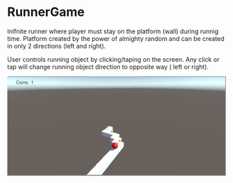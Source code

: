 # RunnerGame
Inifnite runner where player must stay on the platform (wall) during runnig time. Platform created by the power of almighty random and can be created in only 2 directions (left and right).

User controls running object by clicking/taping on the screen. Any click or tap will change running object direction to opposite way ( left or right).


![GitHub Logo](/media/runner_game_screenshot1.png)
